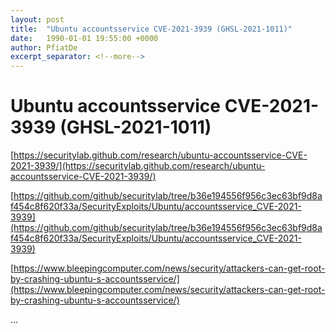 ```yaml
---
layout: post
title:  "Ubuntu accountsservice CVE-2021-3939 (GHSL-2021-1011)"
date:   1990-01-01 19:55:00 +0000
author: PfiatDe
excerpt_separator: <!--more-->
---
```


# Ubuntu accountsservice CVE-2021-3939 (GHSL-2021-1011)

[https://securitylab.github.com/research/ubuntu-accountsservice-CVE-2021-3939/](https://securitylab.github.com/research/ubuntu-accountsservice-CVE-2021-3939/)

[https://github.com/github/securitylab/tree/b36e194556f956c3ec63bf9d8af454c8f620f33a/SecurityExploits/Ubuntu/accountsservice_CVE-2021-3939](https://github.com/github/securitylab/tree/b36e194556f956c3ec63bf9d8af454c8f620f33a/SecurityExploits/Ubuntu/accountsservice_CVE-2021-3939)

[https://www.bleepingcomputer.com/news/security/attackers-can-get-root-by-crashing-ubuntu-s-accountsservice/](https://www.bleepingcomputer.com/news/security/attackers-can-get-root-by-crashing-ubuntu-s-accountsservice/)

...
<!--more-->
